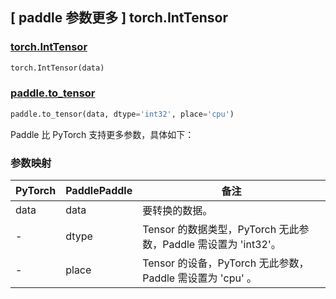 ## [ paddle 参数更多 ] torch.IntTensor

### [torch.IntTensor](https://pytorch.org/docs/stable/tensors.html)

```python
torch.IntTensor(data)
```

### [paddle.to_tensor](https://www.paddlepaddle.org.cn/documentation/docs/zh/develop/api/paddle/to_tensor_cn.html#to-tensor)

```python
paddle.to_tensor(data, dtype='int32', place='cpu')
```

Paddle 比 PyTorch 支持更多参数，具体如下：

### 参数映射

| PyTorch | PaddlePaddle | 备注                                                        |
| ------- | ------------ | ----------------------------------------------------------- |
| data    | data         | 要转换的数据。 |
| -       | dtype        | Tensor 的数据类型，PyTorch 无此参数，Paddle 需设置为 'int32'。   |
| -       | place        | Tensor 的设备，PyTorch 无此参数，Paddle 需设置为 'cpu' 。         |
